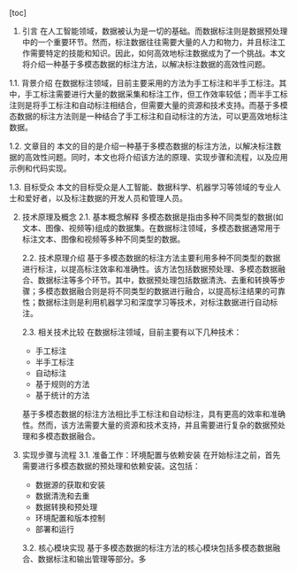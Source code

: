 
[toc]                    
                
                
1. 引言
    在人工智能领域，数据被认为是一切的基础。而数据标注则是数据预处理中的一个重要环节。然而，标注数据往往需要大量的人力和物力，并且标注工作需要特定的技能和知识。因此，如何高效地标注数据成为了一个挑战。本文将介绍一种基于多模态数据的标注方法，以解决标注数据的高效性问题。

1.1. 背景介绍
    在数据标注领域，目前主要采用的方法为手工标注和半手工标注。其中，手工标注需要进行大量的数据采集和标注工作，但工作效率较低；而半手工标注则是将手工标注和自动标注相结合，但需要大量的资源和技术支持。而基于多模态数据的标注方法则是一种结合了手工标注和自动标注的方法，可以更高效地标注数据。

1.2. 文章目的
    本文的目的是介绍一种基于多模态数据的标注方法，以解决标注数据的高效性问题。同时，本文也将介绍该方法的原理、实现步骤和流程，以及应用示例和代码实现。

1.3. 目标受众
    本文的目标受众是人工智能、数据科学、机器学习等领域的专业人士和爱好者，以及标注数据的开发人员和管理人员。

2. 技术原理及概念
    2.1. 基本概念解释
    多模态数据是指由多种不同类型的数据(如文本、图像、视频等)组成的数据集。在数据标注领域，多模态数据通常用于标注文本、图像和视频等多种不同类型的数据。

    2.2. 技术原理介绍
    基于多模态数据的标注方法主要利用多种不同类型的数据进行标注，以提高标注效率和准确性。该方法包括数据预处理、多模态数据融合、数据标注等多个环节。其中，数据预处理包括数据清洗、去重和转换等步骤；多模态数据融合则是将不同类型的数据进行融合，以提高标注结果的可靠性；数据标注则是利用机器学习和深度学习等技术，对标注数据进行自动标注。

    2.3. 相关技术比较
    在数据标注领域，目前主要有以下几种技术：

    - 手工标注
    - 半手工标注
    - 自动标注
    - 基于规则的方法
    - 基于统计的方法

    基于多模态数据的标注方法相比手工标注和自动标注，具有更高的效率和准确性。然而，该方法需要大量的资源和技术支持，并且需要进行复杂的数据预处理和多模态数据融合。

3. 实现步骤与流程
    3.1. 准备工作：环境配置与依赖安装
    在开始标注之前，首先需要进行多模态数据的预处理和依赖安装。这包括：

    - 数据源的获取和安装
    - 数据清洗和去重
    - 数据转换和预处理
    - 环境配置和版本控制
    - 部署和运行

    3.2. 核心模块实现
    基于多模态数据的标注方法的核心模块包括多模态数据融合、数据标注和输出管理等部分。多

